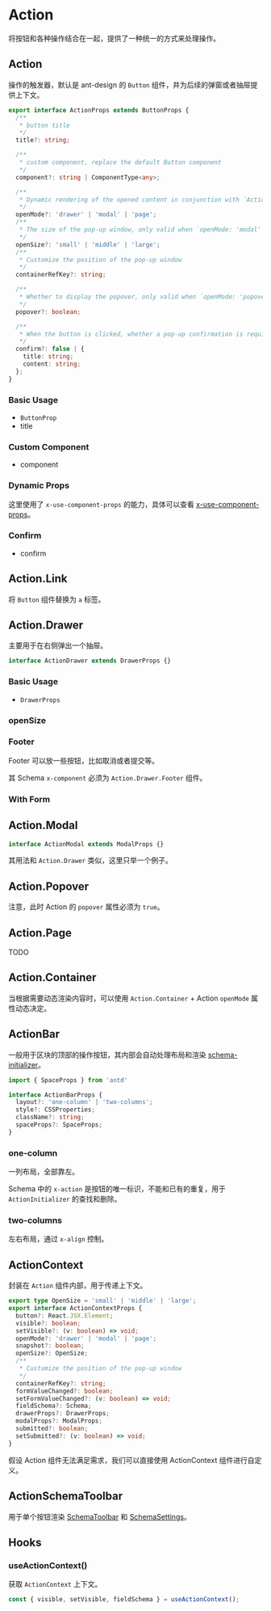 # Action

将按钮和各种操作结合在一起，提供了一种统一的方式来处理操作。

## Action

操作的触发器，默认是 ant-design 的 `Button` 组件，并为后续的弹窗或者抽屉提供上下文。

```ts
export interface ActionProps extends ButtonProps {
  /**
   * button title
   */
  title?: string;

  /**
   * custom component, replace the default Button component
   */
  component?: string | ComponentType<any>;

  /**
   * Dynamic rendering of the opened content in conjunction with `Action.Container`.
   */
  openMode?: 'drawer' | 'modal' | 'page';
  /**
   * The size of the pop-up window, only valid when `openMode: 'modal'`
   */
  openSize?: 'small' | 'middle' | 'large';
  /**
   * Customize the position of the pop-up window
   */
  containerRefKey?: string;

  /**
   * Whether to display the popover, only valid when `openMode: 'popover'`
   */
  popover?: boolean;

  /**
   * When the button is clicked, whether a pop-up confirmation is required
   */
  confirm?: false | {
    title: string;
    content: string;
  };
}
```

### Basic Usage

- `ButtonProp`
- title

<code src="./demos/new-demos/basic.tsx"></code>

### Custom Component

- component

<code src="./demos/new-demos/custom-component.tsx"></code>

### Dynamic Props

这里使用了 `x-use-component-props` 的能力，具体可以查看 [x-use-component-props](https://docs.nocobase.com/development/client/ui-schema/what-is-ui-schema#x-component-props-%E5%92%8C-x-use-component-props)。

<code src="./demos/new-demos/dynamic-props.tsx"></code>

### Confirm

- confirm

<code src="./demos/new-demos/confirm.tsx"></code>

## Action.Link

将 `Button` 组件替换为 `a` 标签。

<code src="./demos/new-demos/action-link.tsx"></code>

## Action.Drawer

主要用于在右侧弹出一个抽屉。

```ts
interface ActionDrawer extends DrawerProps {}
```

### Basic Usage

- `DrawerProps`

<code src="./demos/new-demos/drawer-basic.tsx"></code>

### openSize

<code src="./demos/new-demos/drawer-openSize.tsx"></code>

### Footer

Footer 可以放一些按钮，比如取消或者提交等。

其 Schema `x-component` 必须为 `Action.Drawer.Footer` 组件。

<code src="./demos/new-demos/drawer-footer.tsx"></code>

### With Form

<code src="./demos/new-demos/drawer-with-form.tsx"></code>

## Action.Modal

```ts
interface ActionModal extends ModalProps {}
```

其用法和 `Action.Drawer` 类似，这里只举一个例子。

<code src="./demos/new-demos/action-modal.tsx"></code>

## Action.Popover

注意，此时 Action 的 `popover` 属性必须为 `true`。

<code src="./demos/new-demos/action-popover.tsx"></code>

## Action.Page

TODO

## Action.Container

当根据需要动态渲染内容时，可以使用 `Action.Container` + Action `openMode` 属性动态决定。

<code src="./demos/new-demos/action-container.tsx"></code>

## ActionBar

一般用于区块的顶部的操作按钮，其内部会自动处理布局和渲染 [schema-initializer](/core/ui-schema/schema-initializer)。

```ts
import { SpaceProps } from 'antd'

interface ActionBarProps {
  layout?: 'one-column' | 'two-columns';
  style?: CSSProperties;
  className?: string;
  spaceProps?: SpaceProps;
}
```

### one-column

一列布局，全部靠左。

Schema 中的 `x-action` 是按钮的唯一标识，不能和已有的重复，用于 `ActionInitializer` 的查找和删除。

<code src="./demos/new-demos/actionbar-one-column.tsx"></code>

### two-columns

左右布局，通过 `x-align` 控制。

<code src="./demos/new-demos/actionbar-two-columns.tsx"></code>

## ActionContext

封装在 `Action` 组件内部，用于传递上下文。

```ts
export type OpenSize = 'small' | 'middle' | 'large';
export interface ActionContextProps {
  button?: React.JSX.Element;
  visible?: boolean;
  setVisible?: (v: boolean) => void;
  openMode?: 'drawer' | 'modal' | 'page';
  snapshot?: boolean;
  openSize?: OpenSize;
  /**
   * Customize the position of the pop-up window
   */
  containerRefKey?: string;
  formValueChanged?: boolean;
  setFormValueChanged?: (v: boolean) => void;
  fieldSchema?: Schema;
  drawerProps?: DrawerProps;
  modalProps?: ModalProps;
  submitted?: boolean;
  setSubmitted?: (v: boolean) => void;
}
```

假设 Action 组件无法满足需求，我们可以直接使用 ActionContext 组件进行自定义。

<code src="./demos/new-demos/action-context.tsx"></code>

## ActionSchemaToolbar

用于单个按钮渲染 [SchemaToolbar](/core/ui-schema/schema-toolbar) 和 [SchemaSettings](/core/ui-schema/schema-settings)。

<code src="./demos/new-demos/schema-toolbar.tsx"></code>

## Hooks

### useActionContext()

获取 `ActionContext` 上下文。

```ts
const { visible, setVisible, fieldSchema } = useActionContext();
```
